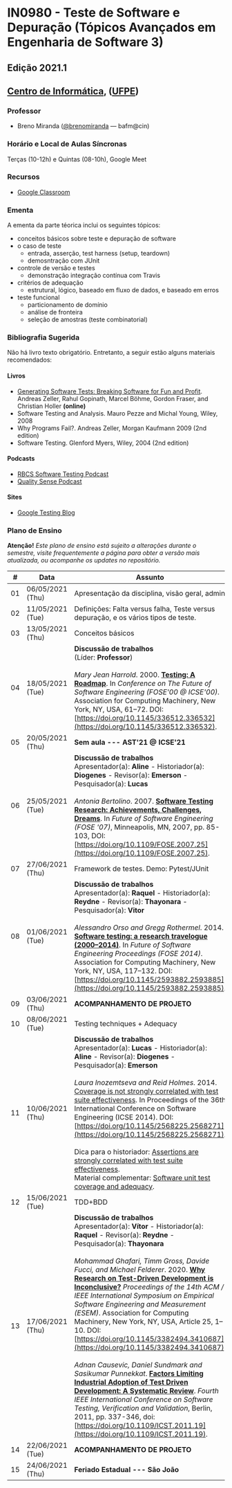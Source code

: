 # IN0980 - Teste de Software e Depuração (Tópicos Avançados em Engenharia de Software 3)

## Edição 2021.1

## [Centro de Informática](http://www.cin.ufpe.br/), ([UFPE](http://www.ufpe.br/))

### Professor
* Breno Miranda ([@brenomiranda](https://github.com/brenomiranda) — bafm@cin)
  
### Horário e Local de Aulas Síncronas
Terças (10-12h) e Quintas (08-10h), Google Meet

### Recursos
* [Google Classroom](https://classroom.google.com/)

### Ementa
A ementa da parte téorica inclui os seguintes tópicos:
* conceitos básicos sobre teste e depuração de software
* o caso de teste
  * entrada, asserção, test harness (setup, teardown)
  * demosntração com JUnit
* controle de versão e testes
  * demonstração integração contínua com Travis
* critérios de adequação
  * estrutural, lógico, baseado em fluxo de dados, e baseado em erros
* teste funcional
  * particionamento de domínio
  * análise de fronteira
  * seleção de amostras (teste combinatorial)
  
### Bibliografia Sugerida
Não há livro texto obrigatório. Entretanto, a seguir estão alguns materiais recomendados:

#### Livros
* [Generating Software Tests: Breaking Software for Fun and Profit](https://www.fuzzingbook.org/). Andreas Zeller, Rahul Gopinath, Marcel Böhme, Gordon Fraser, and Christian Holler **(online)**
* Software Testing and Analysis. Mauro Pezze and Michal Young, Wiley, 2008
* Why Programs Fail?. Andreas Zeller, Morgan Kaufmann 2009 (2nd edition)
* Software Testing. Glenford Myers, Wiley, 2004 (2nd edition)

#### Podcasts
* [RBCS Software Testing Podcast](https://rbcs-us.com/resources/podcast/)
* [Quality Sense Podcast](https://soundcloud.com/qualitysensepodcast)

#### Sites
* [Google Testing Blog](https://testing.googleblog.com/)

### Plano de Ensino
**Atenção!** *Este plano de ensino está sujeito a alterações durante o semestre, visite frequentemente a página para obter a versão mais atualizada, ou acompanhe os updates no repositório.*

\# | Data | Assunto
-- | ---- | -------
01 |	06/05/2021 (Thu)	|	Apresentação da disciplina, visão geral, admin
02 |	11/05/2021 (Tue)	|	Definições: Falta versus falha, Teste versus depuração, e os vários tipos de teste.
03 |	13/05/2021 (Thu)	|	Conceitos básicos
04 |	18/05/2021 (Tue)	|	**Discussão de trabalhos** <br />(Líder: **Professor**)<br /><br /> *Mary Jean Harrold*. 2000. [**Testing: A Roadmap**](https://doi.org/10.1145/336512.336532). In *Conference on The Future of Software Engineering (FOSE'00 @ ICSE'00)*. Association for Computing Machinery, New York, NY, USA, 61–72. DOI: [https://doi.org/10.1145/336512.336532](https://doi.org/10.1145/336512.336532).
05 |	20/05/2021 (Thu)	|	**Sem aula --- AST'21 @ ICSE'21**
06 |	25/05/2021 (Tue)	|	**Discussão de trabalhos** <br /> Apresentador(a): **Aline** - Historiador(a): **Diogenes** - Revisor(a): **Emerson** - Pesquisador(a): **Lucas** <br /><br /> *Antonia Bertolino*. 2007. [**Software Testing Research: Achievements, Challenges, Dreams**](https://doi.org/10.1109/FOSE.2007.25). In *Future of Software Engineering (FOSE '07)*, Minneapolis, MN, 2007, pp. 85-103, DOI: [https://doi.org/10.1109/FOSE.2007.25](https://doi.org/10.1109/FOSE.2007.25).
07 |	27/06/2021 (Thu)	|	Framework de testes. Demo: Pytest/JUnit
08 |	01/06/2021 (Tue)	|	**Discussão de trabalhos** <br /> Apresentador(a): **Raquel** - Historiador(a): **Reydne** - Revisor(a): **Thayonara** - Pesquisador(a): **Vitor** <br /><br /> *Alessandro Orso and Gregg Rothermel*. 2014. [**Software testing: a research travelogue (2000–2014)**](https://doi.org/10.1145/2593882.2593885). In *Future of Software Engineering Proceedings (FOSE 2014)*. Association for Computing Machinery, New York, NY, USA, 117–132. DOI: [https://doi.org/10.1145/2593882.2593885](https://doi.org/10.1145/2593882.2593885).
09 |	03/06/2021 (Thu)	|	**ACOMPANHAMENTO DE PROJETO**
10 |	08/06/2021 (Tue)  | Testing techniques + Adequacy
11 |	10/06/2021 (Thu)	|	**Discussão de trabalhos** <br /> Apresentador(a): **Lucas** - Historiador(a): **Aline** - Revisor(a): **Diogenes** - Pesquisador(a): **Emerson** <br /><br /> *Laura Inozemtseva and Reid Holmes*. 2014. [Coverage is not strongly correlated with test suite effectiveness](https://doi.org/10.1145/2568225.2568271). In Proceedings of the 36th International Conference on Software Engineering (ICSE 2014). DOI: [https://doi.org/10.1145/2568225.2568271](https://doi.org/10.1145/2568225.2568271). <br /><br /> Dica para o historiador: [Assertions are strongly correlated with test suite effectiveness](https://doi.org/10.1145/2786805.2786858). <br /> Material complementar: [Software unit test coverage and adequacy](https://doi.org/10.1145/267580.267590).
12 | 15/06/2021 (Tue) | TDD+BDD
13 | 17/06/2021 (Thu) | **Discussão de trabalhos** <br /> Apresentador(a): **Vítor** - Historiador(a): **Raquel** - Revisor(a): **Reydne** - Pesquisador(a): **Thayonara** <br /><br /> *Mohammad Ghafari, Timm Gross, Davide Fucci, and Michael Felderer*. 2020. [**Why Research on Test-Driven Development is Inconclusive?**](https://doi.org/10.1145/3382494.3410687) *Proceedings of the 14th ACM / IEEE International Symposium on Empirical Software Engineering and Measurement (ESEM)*. Association for Computing Machinery, New York, NY, USA, Article 25, 1–10. DOI: [https://doi.org/10.1145/3382494.3410687](https://doi.org/10.1145/3382494.3410687)<br /><br />*Adnan Causevic, Daniel Sundmark and Sasikumar Punnekkat*. [**Factors Limiting Industrial Adoption of Test Driven Development: A Systematic Review**](https://doi.org/10.1109/ICST.2011.19). *Fourth IEEE International Conference on Software Testing, Verification and Validation*, Berlin, 2011, pp. 337-346, doi: [https://doi.org/10.1109/ICST.2011.19](https://doi.org/10.1109/ICST.2011.19).
14 | 22/06/2021 (Tue) | **ACOMPANHAMENTO DE PROJETO**
15 | 24/06/2021 (Thu) | **Feriado Estadual --- São João**